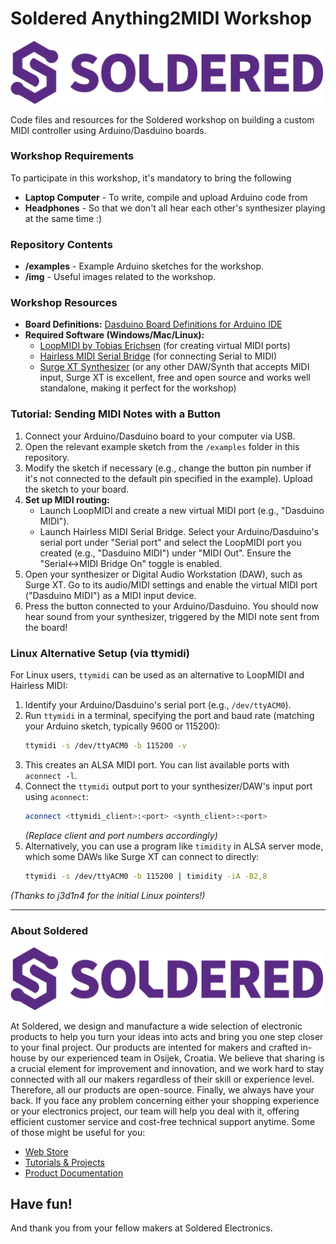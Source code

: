 # Soldered Anything2MIDI Workshop

<img src="https://raw.githubusercontent.com/SolderedElectronics/Soldered-Generic-Arduino-Library/dev/extras/Soldered-logo-color.png" alt="soldered-logo" width="500"/>

Code files and resources for the Soldered workshop on building a custom MIDI controller using Arduino/Dasduino boards.

### Workshop Requirements

To participate in this workshop, it's mandatory to bring the following
* **Laptop Computer** - To write, compile and upload Arduino code from
* **Headphones** - So that we don't all hear each other's synthesizer playing at the same time :)


### Repository Contents

* **/examples** - Example Arduino sketches for the workshop.
* **/img** - Useful images related to the workshop.

### Workshop Resources

* **Board Definitions:** [Dasduino Board Definitions for Arduino IDE](https://github.com/SolderedElectronics/Dasduino-Board-Definitions-for-Arduino-IDE/raw/master/package_Dasduino_Boards_index.json)
* **Required Software (Windows/Mac/Linux):**
    * [LoopMIDI by Tobias Erichsen](https://www.tobias-erichsen.de/software/loopmidi.html) (for creating virtual MIDI ports)
    * [Hairless MIDI Serial Bridge](https://projectgus.github.io/hairless-midiserial/) (for connecting Serial to MIDI)
    * [Surge XT Synthesizer](https://surge-synthesizer.github.io/) (or any other DAW/Synth that accepts MIDI input, Surge XT is excellent, free and open source and works well standalone, making it perfect for the workshop)

### Tutorial: Sending MIDI Notes with a Button

1.  Connect your Arduino/Dasduino board to your computer via USB.
2.  Open the relevant example sketch from the `/examples` folder in this repository.
3.  Modify the sketch if necessary (e.g., change the button pin number if it's not connected to the default pin specified in the example). Upload the sketch to your board.
4.  **Set up MIDI routing:**
    * Launch LoopMIDI and create a new virtual MIDI port (e.g., "Dasduino MIDI").
    * Launch Hairless MIDI Serial Bridge. Select your Arduino/Dasduino's serial port under "Serial port" and select the LoopMIDI port you created (e.g., "Dasduino MIDI") under "MIDI Out". Ensure the "Serial<->MIDI Bridge On" toggle is enabled.
5.  Open your synthesizer or Digital Audio Workstation (DAW), such as Surge XT. Go to its audio/MIDI settings and enable the virtual MIDI port ("Dasduino MIDI") as a MIDI input device.
6.  Press the button connected to your Arduino/Dasduino. You should now hear sound from your synthesizer, triggered by the MIDI note sent from the board!

### Linux Alternative Setup (via ttymidi)

For Linux users, `ttymidi` can be used as an alternative to LoopMIDI and Hairless MIDI:

1.  Identify your Arduino/Dasduino's serial port (e.g., `/dev/ttyACM0`).
2.  Run `ttymidi` in a terminal, specifying the port and baud rate (matching your Arduino sketch, typically 9600 or 115200):
    ```bash
    ttymidi -s /dev/ttyACM0 -b 115200 -v
    ```
3.  This creates an ALSA MIDI port. You can list available ports with `aconnect -l`.
4.  Connect the `ttymidi` output port to your synthesizer/DAW's input port using `aconnect`:
    ```bash
    aconnect <ttymidi_client>:<port> <synth_client>:<port>
    ```
    *(Replace client and port numbers accordingly)*
5.  Alternatively, you can use a program like `timidity` in ALSA server mode, which some DAWs like Surge XT can connect to directly:
    ```bash
    ttymidi -s /dev/ttyACM0 -b 115200 | timidity -iA -B2,8
    ```

*(Thanks to j3d1n4 for the initial Linux pointers!)*

---

### About Soldered

<img src="https://raw.githubusercontent.com/SolderedElectronics/Soldered-Generic-Arduino-Library/dev/extras/Soldered-logo-color.png" alt="soldered-logo" width="500"/>

At Soldered, we design and manufacture a wide selection of electronic products to help you turn your ideas into acts and bring you one step closer to your final project. Our products are intented for makers and crafted in-house by our experienced team in Osijek, Croatia. We believe that sharing is a crucial element for improvement and innovation, and we work hard to stay connected with all our makers regardless of their skill or experience level. Therefore, all our products are open-source. Finally, we always have your back. If you face any problem concerning either your shopping experience or your electronics project, our team will help you deal with it, offering efficient customer service and cost-free technical support anytime. Some of those might be useful for you:

* [Web Store](https://www.soldered.com/shop)
* [Tutorials & Projects](https://soldered.com/learn)
* [Product Documentation](https://soldered.com/documentation/)

## Have fun!

And thank you from your fellow makers at Soldered Electronics.